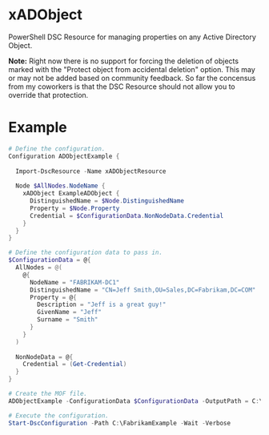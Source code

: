# xADObject
PowerShell DSC Resource for managing properties on any Active Directory Object.

__Note:__ Right now there is no support for forcing the deletion of objects marked with the "Protect object from accidental deletion" option. This may or may not be added based on community feedback. So far the concensus from my coworkers is that the DSC Resource should not allow you to override that protection.


# Example

```PowerShell
# Define the configuration.
Configuration ADObjectExample {
  
  Import-DscResource -Name xADObjectResource
  
  Node $AllNodes.NodeName {
    xADObject ExampleADObject {
      DistinguishedName = $Node.DistinguishedName
      Property = $Node.Property
      Credential = $ConfigurationData.NonNodeData.Credential
    }
  }
}

# Define the configuration data to pass in.
$ConfigurationData = @{
  AllNodes = @(
    @{
      NodeName = "FABRIKAM-DC1"
      DistinguishedName = "CN=Jeff Smith,OU=Sales,DC=Fabrikam,DC=COM"
      Property = @{
        Description = "Jeff is a great guy!"
        GivenName = "Jeff"
        Surname = "Smith"
      }
    }
  )
  
  NonNodeData = @{
    Credential = (Get-Credential)
  }
}

# Create the MOF file.
ADObjectExample -ConfigurationData $ConfigurationData -OutputPath = C:\FabrikamExample

# Execute the configuration.
Start-DscConfiguration -Path C:\FabrikamExample -Wait -Verbose
```
